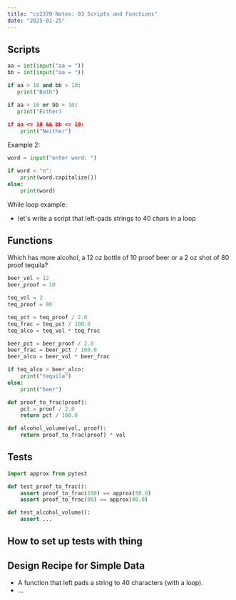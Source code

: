 ```yaml
---
title: "cs2370 Notes: 03 Scripts and Functions"
date: "2025-01-25"
---
```


## Scripts

```python
aa = int(input("aa = "))
bb = int(input("aa = "))

if aa > 10 and bb > 10:
   print("Both")

if aa > 10 or bb > 10:
   print("Either)
   
if aa <= 10 && bb <= 10:
    print("Neither")
```

Example 2:

```python
word = input("enter word: ")

if word < "n":
    print(word.capitalize())
else:
    print(word)
```


While loop example: 

 - let's write a script that left-pads strings to 40 chars in a loop


## Functions

Which has more alcohol, a 12 oz bottle of 10 proof beer or a 2 oz shot
of 80 proof tequila?

```python
beer_vol = 12
beer_proof = 10

teq_vol = 2
teq_proof = 80

teq_pct = teq_proof / 2.0
teq_frac = teq_pct / 100.0
teq_alco = teq_vol * teq_frac

beer_pct = beer_proof / 2.0
beer_frac = beer_pct / 100.0
beer_alco = beer_vol * beer_frac

if teq_alco > beer_alco:
    print("tequila")
else:
    print("beer")
```

```python
def proof_to_frac(proof):
    pct = proof / 2.0
    return pct / 100.0

def alcohol_volume(vol, proof):
    return proof_to_frac(proof) * vol
```


## Tests


```python
import approx from pytest

def test_proof_to_frac():
    assert proof_to_frac(100) == approx(50.0)
    assert proof_to_frac(80) == approx(40.0)

def test_alcohol_volume():
    assert ...
```

## How to set up tests with thing


## Design Recipe for Simple Data

 - A function that left pads a string to 40 characters (with a loop).
 - ...

